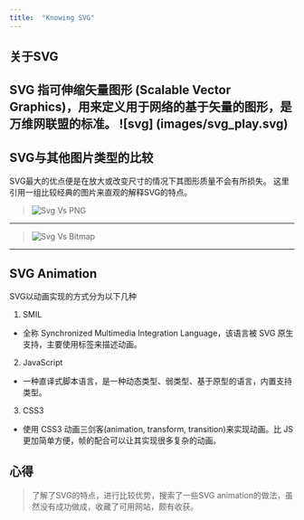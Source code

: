 ```yaml
---
title:  "Knowing SVG"
---
```


## 关于SVG
SVG 指可伸缩矢量图形 (Scalable Vector Graphics)，用来定义用于网络的基于矢量的图形，是万维网联盟的标准。
![svg] (images/svg_play.svg)
---

## SVG与其他图片类型的比较  
  
SVG最大的优点便是在放大或改变尺寸的情况下其图形质量不会有所损失。
这里引用一组比较经典的图片来直观的解释SVG的特点。
> ![Svg Vs PNG](https://upload-images.jianshu.io/upload_images/174711-b2a169cc588490f6.png)
***
> ![Svg Vs Bitmap](https://images0.cnblogs.com/blog/139239/201311/06162506-004a49cce7044ce59d6c13162a9fd789.png)
   
---

## SVG Animation

 SVG以动画实现的方式分为以下几种
1. SMIL
* 全称 Synchronized Multimedia Integration Language，该语言被 SVG 原生支持，主要使用标签来描述动画。
2. JavaScript
* 一种直译式脚本语言，是一种动态类型、弱类型、基于原型的语言，内置支持类型。
3. CSS3
* 使用 CSS3 动画三剑客(animation, transform, transition)来实现动画。比 JS 更加简单方便，帧的配合可以让其实现很多复杂的动画。


## 心得
> 了解了SVG的特点，进行比较优势，搜索了一些SVG animation的做法，虽然没有成功做成，收藏了可用网站，颇有收获。